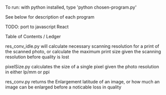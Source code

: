 To run: with python installed, type 'python chosen-program.py'

See below for description of each program

TODO: port to javascript React

Table of Contents / Ledger

res_conv_idle.py
will calculate necessary scanning resolution for a print of the scanned photo, or calculate the maximum print size given the scanning resolution before quality is lost


pixelSize.py
calculates the size of a single pixel given the photo resolution in either lp/mm or ppi

res_conv.py
returns the Enlargement latitude of an image, or how much an image can be enlarged before a noticable loss in quality

